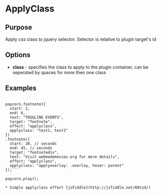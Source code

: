 # ApplyClass #

## Purpose ##

Apply css class to jquery selector. Selector is relative to plugin target's id

## Options ##

* **class** - specifies the class to apply to the plugin container, can be seperated by spaces for more then one class

## Examples ##

```var popcorn = Popcorn( "#video" );

popcorn.footnote({
  start: 2,
  end: 6,
  text: "TOGGLING EVENTS",
  target: "footnote",
  effect: "applyclass",
  applyclass: "test1, test2"
})
.footnote({
  start: 20, // seconds
  end: 45, // seconds
  target: "footnotediv",
  text: "Visit webmademovies.org for more details",
  effect: "applyclass",
  applyclass: "applyoverlay: .overlay, hover: parent"
});```

popcorn.play();

* Simple applyclass effect [jsFiddle](http://jsfiddle.net/68tzd/)
